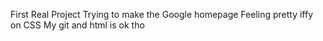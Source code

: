 First Real Project
Trying to make the Google homepage
Feeling pretty iffy on CSS 
My git and html is ok tho
